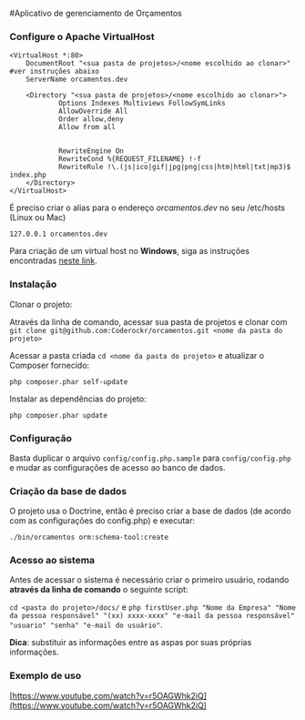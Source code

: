 #Aplicativo de gerenciamento de Orçamentos

### Configure o Apache VirtualHost

	<VirtualHost *:80>
        DocumentRoot "<sua pasta de projetos>/<nome escolhido ao clonar>" #ver instruções abaixo
        ServerName orcamentos.dev

        <Directory "<sua pasta de projetos>/<nome escolhido ao clonar>">
                Options Indexes Multiviews FollowSymLinks
                AllowOverride All
                Order allow,deny
                Allow from all


                RewriteEngine On
                RewriteCond %{REQUEST_FILENAME} !-f
                RewriteRule !\.(js|ico|gif|jpg|png|css|htm|html|txt|mp3)$ index.php
        </Directory>
	</VirtualHost>

É preciso criar o alias para o endereço _orcamentos.dev_ no seu /etc/hosts (Linux ou Mac)

`127.0.0.1 orcamentos.dev`

Para criação de um virtual host no **Windows**, siga as instruções encontradas [neste link](http://www.emersoncarvalho.com/web/configurando-virtual-hosts-no-windows/).

### Instalação

Clonar o projeto:

Através da linha de comando, acessar sua pasta de projetos e clonar com `git clone git@github.com:Coderockr/orcamentos.git <nome da pasta do projeto>`

Acessar a pasta criada `cd <nome da pasta do projeto>` e atualizar o Composer fornecido:

`php composer.phar self-update`

Instalar as dependências do projeto:

`php composer.phar update`

### Configuração

Basta duplicar o arquivo `config/config.php.sample` para `config/config.php` e mudar as configurações de acesso ao banco de dados.

### Criação da base de dados

O projeto usa o Doctrine, então é preciso criar a base de dados (de acordo com as configurações do config.php) e executar:

`./bin/orcamentos orm:schema-tool:create`

### Acesso ao sistema

Antes de acessar o sistema é necessário criar o primeiro usuário, rodando **através da linha de comando** o seguinte script:

`cd <pasta do projeto>/docs/` e `php firstUser.php "Nome da Empresa" "Nome da pessoa responsável" "(xx) xxxx-xxxx" "e-mail da pessoa responsável" "usuario" "senha" "e-mail do usuário"`.

**Dica**: substituir as informações entre as aspas por suas próprias informações.

### Exemplo de uso

[https://www.youtube.com/watch?v=r5OAGWhk2iQ](https://www.youtube.com/watch?v=r5OAGWhk2iQ)
